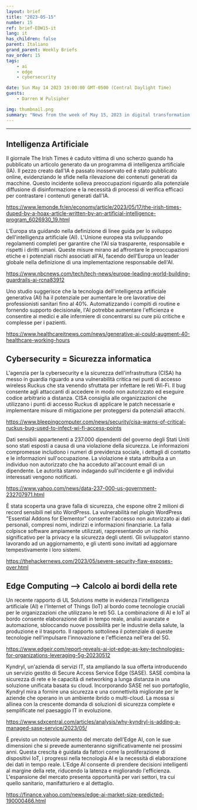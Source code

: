 ```yaml
---
layout: brief
title: "2023-05-15"
number: 15
ref: brief-EDW15-it
lang: it
has_children: false
parent: Italiano
grand_parent: Weekly Briefs
nav_order: 15
tags:
    - ai
    - edge
    - cybersecurity

date: Sun May 14 2023 19:00:00 GMT-0500 (Central Daylight Time)
guests:
    - Darren W Pulsipher

img: thumbnail.png
summary: "News from the week of May 15, 2023 in digital transformation including stories from Edge Computing, Cybersecurity, and Artificial Intelligence."
---
```




---

## Intelligenza Artificiale

Il giornale The Irish Times è caduto vittima di uno scherzo quando ha pubblicato un articolo generato da un programma di intelligenza artificiale (IA). Il pezzo creato dall'IA è passato inosservato ed è stato pubblicato online, evidenziando le sfide nella rilevazione dei contenuti generati da macchine. Questo incidente solleva preoccupazioni riguardo alla potenziale diffusione di disinformazione e la necessità di processi di verifica efficaci per contrastare i contenuti generati dall'IA.

[https://www.lemonde.fr/en/economy/article/2023/05/17/the-irish-times-duped-by-a-hoax-article-written-by-an-artificial-intelligence-program_6026930_19.html](https://www.lemonde.fr/en/economy/article/2023/05/17/the-irish-times-duped-by-a-hoax-article-written-by-an-artificial-intelligence-program_6026930_19.html)

L'Europa sta guidando nella definizione di linee guida per lo sviluppo dell'intelligenza artificiale (AI). L'Unione europea sta sviluppando regolamenti completi per garantire che l'AI sia trasparente, responsabile e rispetti i diritti umani. Queste misure mirano ad affrontare le preoccupazioni etiche e i potenziali rischi associati all'AI, facendo dell'Europa un leader globale nella definizione di una implementazione responsabile dell'AI.

[https://www.nbcnews.com/tech/tech-news/europe-leading-world-building-guardrails-ai-rcna83912](https://www.nbcnews.com/tech/tech-news/europe-leading-world-building-guardrails-ai-rcna83912)

Uno studio suggerisce che la tecnologia dell'intelligenza artificiale generativa (AI) ha il potenziale per aumentare le ore lavorative dei professionisti sanitari fino al 40%. Automatizzando i compiti di routine e fornendo supporto decisionale, l'AI potrebbe aumentare l'efficienza e consentire ai medici e alle infermiere di concentrarsi su cure più critiche e complesse per i pazienti.

[https://www.healthcareitnews.com/news/generative-ai-could-augment-40-healthcare-working-hours](https://www.healthcareitnews.com/news/generative-ai-could-augment-40-healthcare-working-hours)

## Cybersecurity = Sicurezza informatica

L'agenzia per la cybersecurity e la sicurezza dell'infrastruttura (CISA) ha messo in guardia riguardo a una vulnerabilità critica nei punti di accesso wireless Ruckus che sta venendo sfruttata per infettare le reti Wi-Fi. Il bug consente agli attaccanti di accedere in modo non autorizzato ed eseguire codice arbitrario a distanza. CISA consiglia alle organizzazioni che utilizzano i punti di accesso Ruckus di applicare le patch necessarie e implementare misure di mitigazione per proteggersi da potenziali attacchi.

[https://www.bleepingcomputer.com/news/security/cisa-warns-of-critical-ruckus-bug-used-to-infect-wi-fi-access-points](https://www.bleepingcomputer.com/news/security/cisa-warns-of-critical-ruckus-bug-used-to-infect-wi-fi-access-points)

Dati sensibili appartenenti a 237.000 dipendenti del governo degli Stati Uniti sono stati esposti a causa di una violazione della sicurezza. Le informazioni compromesse includono i numeri di previdenza sociale, i dettagli di contatto e le informazioni sull'occupazione. La violazione è stata attribuita a un individuo non autorizzato che ha acceduto all'account email di un dipendente. Le autorità stanno indagando sull'incidente e gli individui interessati vengono notificati.

[https://www.yahoo.com/news/data-237-000-us-government-232707971.html](https://www.yahoo.com/news/data-237-000-us-government-232707971.html)

È stata scoperta una grave falla di sicurezza, che espone oltre 2 milioni di record sensibili nel sito WordPress. La vulnerabilità nel plugin WordPress "Essential Addons for Elementor" consente l'accesso non autorizzato ai dati personali, compresi nomi, indirizzi e informazioni finanziarie. La falla colpisce software ampiamente utilizzati, rappresentando un rischio significativo per la privacy e la sicurezza degli utenti. Gli sviluppatori stanno lavorando ad un aggiornamento, e gli utenti sono invitati ad aggiornare tempestivamente i loro sistemi.

[https://thehackernews.com/2023/05/severe-security-flaw-exposes-over.html](https://thehackernews.com/2023/05/severe-security-flaw-exposes-over.html)

## Edge Computing --> Calcolo ai bordi della rete

Un recente rapporto di UL Solutions mette in evidenza l'intelligenza artificiale (AI) e l'Internet of Things (IoT) al bordo come tecnologie cruciali per le organizzazioni che utilizzano le reti 5G. La combinazione di AI e IoT al bordo consente elaborazione dati in tempo reale, analisi avanzate e automazione, sbloccando nuove possibilità per le industrie della salute, la produzione e il trasporto. Il rapporto sottolinea il potenziale di queste tecnologie nell'impulsare l'innovazione e l'efficienza nell'era del 5G.

[https://www.edgeir.com/report-reveals-ai-iot-edge-as-key-technologies-for-organizations-leveraging-5g-20230512](https://www.edgeir.com/report-reveals-ai-iot-edge-as-key-technologies-for-organizations-leveraging-5g-20230512)

Kyndryl, un'azienda di servizi IT, sta ampliando la sua offerta introducendo un servizio gestito di Secure Access Service Edge (SASE). SASE combina la sicurezza di rete e le capacità di networking a lunga distanza in una soluzione unificata basata su cloud. Incorporando SASE nel suo portafoglio, Kyndryl mira a fornire una sicurezza e una connettività migliorate per le aziende che operano in un ambiente ibrido o multi-cloud. La mossa si allinea con la crescente domanda di soluzioni di sicurezza complete e semplificate nel paesaggio IT in evoluzione.

[https://www.sdxcentral.com/articles/analysis/why-kyndryl-is-adding-a-managed-sase-service/2023/05/](https://www.sdxcentral.com/articles/analysis/why-kyndryl-is-adding-a-managed-sase-service/2023/05/)

È previsto un notevole aumento del mercato dell'Edge AI, con le sue dimensioni che si prevede aumenteranno significativamente nei prossimi anni. Questa crescita è guidata da fattori come la proliferazione di dispositivi IoT, i progressi nella tecnologia AI e la necessità di elaborazione dei dati in tempo reale. L'Edge AI consente di prendere decisioni intelligenti al margine della rete, riducendo la latenza e migliorando l'efficienza. L'espansione del mercato presenta opportunità per vari settori, tra cui quello sanitario, manifatturiero e al dettaglio.

[https://finance.yahoo.com/news/edge-ai-market-size-predicted-190000466.html](https://finance.yahoo.com/news/edge-ai-market-size-predicted-190000466.html)


